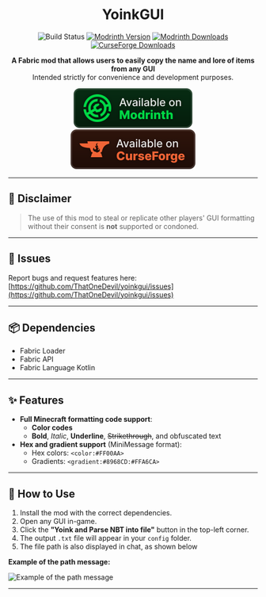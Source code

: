 <div align="center">

# YoinkGUI

![Build Status](https://github.com/ThatOneDevil/yoinkgui/actions/workflows/build.yml/badge.svg)
[![Modrinth Version](https://img.shields.io/modrinth/v/5j4oEPp2)](https://modrinth.com/mod/yoinkgui)
[![Modrinth Downloads](https://img.shields.io/modrinth/dt/5j4oEPp2)](https://modrinth.com/mod/yoinkgui)
[![CurseForge Downloads](https://img.shields.io/curseforge/dt/1323988)](https://www.curseforge.com/minecraft/mc-mods/yoinkgui)

**A Fabric mod that allows users to easily copy the name and lore of items from any GUI**  
Intended strictly for convenience and development purposes.

[![Download on Modrinth](https://raw.githubusercontent.com/intergrav/devins-badges/c7fd18efdadd1c3f12ae56b49afd834640d2d797/assets/cozy/available/modrinth_vector.svg)](https://modrinth.com/mod/yoinkgui)  
[![Download on CurseForge](https://raw.githubusercontent.com/intergrav/devins-badges/c7fd18efdadd1c3f12ae56b49afd834640d2d797/assets/cozy/available/curseforge_vector.svg)](https://www.curseforge.com/minecraft/mc-mods/yoinkgui)
</div>

---

## 📜 Disclaimer
> The use of this mod to steal or replicate other players' GUI formatting without their consent is **not** supported or condoned.

---

## 🐛 Issues
Report bugs and request features here:  
[https://github.com/ThatOneDevil/yoinkgui/issues](https://github.com/ThatOneDevil/yoinkgui/issues)

---

## 📦 Dependencies
- Fabric Loader
- Fabric API
- Fabric Language Kotlin

---

## ✨ Features

- **Full Minecraft formatting code support**:
  - **Color codes**
  - **Bold**, *Italic*, __Underline__, ~~Strikethrough~~, and obfuscated text
- **Hex and gradient support** (MiniMessage format):
  - Hex colors: `<color:#FF00AA>`
  - Gradients: `<gradient:#8968CD:#FFA6CA>`

---

## 📖 How to Use

1. Install the mod with the correct dependencies.  
2. Open any GUI in-game.  
3. Click the **"Yoink and Parse NBT into file"** button in the top-left corner.  
4. The output `.txt` file will appear in your `config` folder.  
5. The file path is also displayed in chat, as shown below

**Example of the path message:**

![Example of the path message](https://cdn.modrinth.com/data/cached_images/681a4eb24635ac98ae987f4a72a741c27c4c3c87.png)

---
